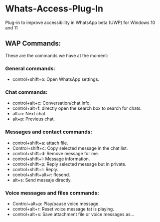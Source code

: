 # Whats-Access-Plug-In
Plug-in to improve accessibility in WhatsApp beta (UWP) for Windows 10 and 11

## WAP Commands:

These are the commands we have at the moment:

### General commands:

* control+shift+o: Open WhatsApp settings.

### Chat commands:

* control+alt+c: Conversation/chat info.
* control+alt+f: directly open the search box to search for chats.
* alt+n: Next chat.
* alt+p: Previeus chat.

### Messages and contact commands:

* control+shift+a: attach file.
* Control+shift+c: Copy selected message in the chat list.
* control+shift+d: Remove message for me.
* control+shift+I: Message information.
* control+shift+p: Reply selected message but in private.
* control+shift+r: Reply.
* control+shift+alt+r: Resend.
* alt+s: Send messaje directly.

### Voice messages and files commands:

* Control+alt+p: Play/pause voice message.
* control+alt+r: Reset voice message tat is playing.
* control+alt+s: Save attachment file or voice messages as...
